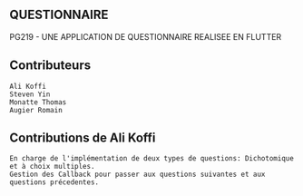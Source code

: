 ## QUESTIONNAIRE

PG219 - UNE APPLICATION DE QUESTIONNAIRE REALISEE EN FLUTTER

## Contributeurs

    Ali Koffi
    Steven Yin
    Monatte Thomas
    Augier Romain

## Contributions de Ali Koffi
    En charge de l'implémentation de deux types de questions: Dichotomique et à choix multiples.
    Gestion des Callback pour passer aux questions suivantes et aux questions précedentes.


